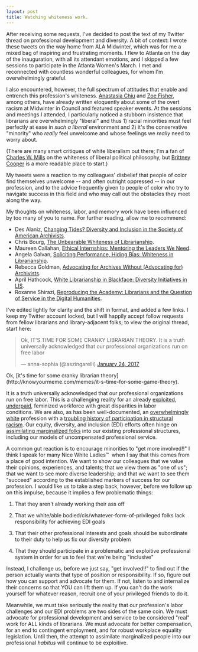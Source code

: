 ```yaml
---
layout: post
title: Watching whiteness work.
---
```

After receiving some requests, I've decided to post the text of my Twitter thread on professional development and diversity. A bit of context: I wrote these tweets on the way home from ALA Midwinter, which was for me a mixed bag of inspiring and frustrating moments. I flew to Atlanta on the day of the inauguration, with all its attendant emotions, and I skipped a few sessions to participate in the Atlanta Women's March. I met and reconnected with countless wonderful colleagues, for whom I'm overwhelmingly grateful.

I also encountered, however, the full spectrum of attitudes that enable and entrench this profession's whiteness. [Anastasia Chiu](https://thetokentwo.wordpress.com/2017/01/24/alatownhall/) and [Zoe Fisher](https://quickaskzoe.com/2017/02/06/tell-me-its-more-than-a-t-shirt/), among others, have already written eloquently about some of the overt racism at Midwinter in Council and featured speaker events. At the sessions and meetings I attended, I particularly noticed a stubborn insistence that librarians are overwhelmingly "liberal" and thus 1) racial minorities must feel perfectly at ease in <em>such a liberal</em> environment and 2) it's the conservative "minority" who *really* feel unwelcome and whose feelings we *really* need to worry about.

(There are many smart critiques of white liberalism out there; I'm a fan of [Charles W. Mills](http://www.havenscenter.org/files/Mills-Racial%20Liberalism.pdf) on the whiteness of liberal political philosophy, but [Brittney Cooper](http://www.salon.com/2014/04/01/my_white_liberal_frenemies_when_twitter_exchanges_reveal_untrustworthy_allies/) is a more readable place to start.)

My tweets were a reaction to my colleagues' disbelief that people of color find themselves unwelcome -- and often outright oppressed -- in our profession, and to the advice frequently given to people of color who try to navigate success in this field and who may call out the obstacles they meet along the way.

My thoughts on whiteness, labor, and memory work have been influenced by too many of you to name. For further reading, allow me to recommend:
* Des Alaniz, [Changing Tides? Diversity and Inclusion in the Society of American Archivists](https://hacklibraryschool.com/2016/09/07/changing-tides-di-in-saa/).  
* Chris Bourg, [The Unbearable Whiteness of Librarianship](https://chrisbourg.wordpress.com/2014/03/03/the-unbearable-whiteness-of-librarianship/).  
* Maureen Callahan, [Ethical Internships: Mentoring the Leaders We Need](https://icantiemyownshoes.wordpress.com/2015/11/04/ethical-internships-mentoring-the-leaders-we-need/).
* Angela Galvan, [Soliciting Performance, Hiding Bias: Whiteness in Librarianship](http://www.inthelibrarywiththeleadpipe.org/2015/soliciting-performance-hiding-bias-whiteness-and-librarianship/).
* Rebecca Goldman, [Advocating for Archives Without (Advocating for) Archivists](https://eatingouryoung.wordpress.com/2012/11/09/advocating-for-archives-without-advocating-for-archivists/).
* April Hathcock, [White Librarianship in Blackface: Diversity Initiatives in LIS](http://www.inthelibrarywiththeleadpipe.org/2015/lis-diversity/).
* Roxanne Shirazi, [Reproducing the Academy: Librarians and the Question of Service in the Digital Humanities](http://roxanneshirazi.com/2014/07/15/reproducing-the-academy-librarians-and-the-question-of-service-in-the-digital-humanities/).

I've edited lightly for clarity and the shift in format, and added a few links. I keep my Twitter account locked, but I will happily accept follow requests from fellow librarians and library-adjacent folks; to view the original thread, start here:
<blockquote class="twitter-tweet">
<p dir="ltr" lang="en">Ok, IT'S TIME FOR SOME CRANKY LIBRARIAN THEORY. It is a truth universally acknowledged that our professional organizations run on free labor</p>
— anna-sophia (@aszingarelli) <a href="https://twitter.com/aszingarelli/status/823929490304827394">January 24, 2017</a></blockquote>
Ok, [it's time for some cranky librarian theory](http://knowyourmeme.com/memes/it-s-time-for-some-game-theory).

It is a truth universally acknowledged that our professional organizations run on free labor. This is a challenging reality for an already [exploited](https://hacklibraryschool.com/2012/05/18/get-a-job-or-the-ethics-of-library-internships/), [underpaid](https://www.bls.gov/oes/current/oes254021.htm), feminized workforce with great disparities in labor conditions. We are also, as has been well-documented, an [overwhelmingly white](http://www.ala.org/research/sites/ala.org.research/files/content/Draft%20of%20Member%20Demographics%20Survey%2001-11-2017.pdf) profession with a [troubling history of participation in structural racism](https://muse.jhu.edu/article/622027). Our equity, diversity, and inclusion (EDI) efforts often hinge on [assimilating marginalized folks](https://digital.lib.washington.edu/researchworks/bitstream/handle/1773/27322/Ch07.pdf) into our existing professional structures, including our models of uncompensated professional service.

A common gut reaction is to encourage minorities to "get more involved!!" I think I speak for many Nice White Ladies™️️  when I say that this comes from a place of good intention. We want to show our colleagues that we value their opinions, experiences, and talents; that we view them as "one of us"; that we want to see more diverse leadership; and that we want to see them "succeed" according to the established markers of success for our profession. I would like us to take a step back, however, before we follow up on this impulse, because it implies a few problematic things:

1) That they aren't already working their ass off

2) That we white/able bodied/cis/whatever-form-of-privileged folks lack responsibility for achieving EDI goals

3) That their other professional interests and goals should be subordinate to their duty to help us fix our diversity problem

4) That they should participate in a problematic and exploitive professional system in order for us to feel that we're being "inclusive"

Instead, I challenge us, before we just say, "get involved!!" to find out if the person actually wants that type of position or responsibility. If so, figure out how you can support and advocate for them. If not, listen to and internalize their concerns so that YOU can lift them up. If you can't do the work yourself for whatever reason, recruit one of your privileged friends to do it.

Meanwhile, we must take seriously the reality that our profession's labor challenges and our EDI problems are two sides of the same coin. We must advocate for professional development and service to be considered "real" work for ALL kinds of librarians. We must advocate for better compensation, for an end to contingent employment, and for robust workplace equality legislation. Until then, the attempt to assimilate marginalized people into our professional <em>habitus</em> will continue to be exploitive.
